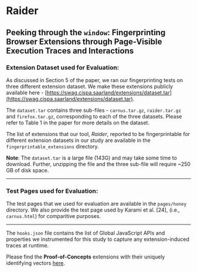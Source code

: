 # Raider
## Peeking through the ``window``: Fingerprinting Browser Extensions through Page-Visible Execution Traces and Interactions

### Extension Dataset used for Evaluation:
As discussed in Section 5 of the paper, we ran our fingerprinting tests on three different extension dataset. We make these extensions publicly available here - [https://swag.cispa.saarland/extensions/dataset.tar](https://swag.cispa.saarland/extensions/dataset.tar).

The `dataset.tar` contains three sub-files - `carnus.tar.gz`, `raider.tar.gz` and `firefox.tar.gz`, corresponding to each of the three datasets. Please refer to Table 1 in the paper for more details on the dataset.

The list of extensions that our tool, _Raider_, reported to be fingerprintable for different extension datasets in our study are available in the ``fingerprintable_extensions`` directory.

**Note**: The `dataset.tar` is a large file (143G) and may take some time to download. Further, unzipping the file and the three sub-file will require ~250 GB of disk space.

---

### Test Pages used for Evaluation:
The test pages that we used for evaluation are available in the ``pages/honey`` directory. We also provide the test page used by Karami et al. [24], (i.e., `carnus.html`) for comparitive purposes.

---


The ``hooks.json`` file contains the list of Global JavaScript APIs and properties we instrumented for this study to capture any extension-induced traces at runtime.

Please find the __Proof-of-Concepts__ extensions with their uniquely identifying vectors [here](./proof-of-concept).
